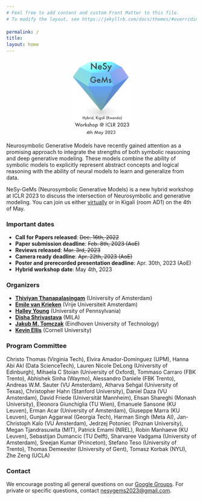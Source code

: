 ```yaml
---
# Feel free to add content and custom Front Matter to this file.
# To modify the layout, see https://jekyllrb.com/docs/themes/#overriding-theme-defaults

permalink: /
title:
layout: home
---
```

<p align="center">
  <img src="logo_without_background.png" width="30%"/>
</p>

Neurosymbolic Generative Models have recently gained attention as a promising approach to integrate the strengths of both symbolic reasoning and deep generative modeling. These models combine the ability of symbolic models to explicitly represent abstract concepts and logical reasoning with the ability of neural models to learn and generalize from data.

NeSy-GeMs (Neurosymbolic Generative Models) is a new hybrid workshop at ICLR 2023 to discuss the intersection of Neurosymbolic and generative modeling. You can join us either [virtually](https://iclr.cc/virtual/2023/workshop/12830) or in Kigali (room AD1) on the 4th of May. 

### Important dates
* **Call for Papers released**: ~~Dec. 16th, 2022~~
* **Paper submission deadline**: ~~Feb. 8th, 2023 (AoE)~~
* **Reviews released**: ~~Mar. 3rd, 2023~~
* **Camera ready deadline**: ~~Apr. 22th, 2023 (AoE)~~
* **Poster and prerecorded presentation deadline**: Apr. 30th, 2023 (AoE)
* **Hybrid workshop date**: May 4th, 2023

<!-- For questions, reach out to [our Google Groups](https://groups.google.com/g/nesy-gems2023). -->

### Organizers
- **[Thiviyan Thanapalasingam](https://thiviyansingam.com/)** (University of Amsterdam)
- **[Emile van Krieken](https://emilevankrieken.com)** (Vrije Universiteit Amsterdam)
- **[Halley Young](https://www.cis.upenn.edu/~halleyy/)** (University of Pennsylvania)
- **[Disha Shrivastava](https://shrivastavadisha.github.io/)** (MILA)
- **[Jakub M. Tomczak](https://jmtomczak.github.io/)** (Eindhoven University of Technology)
- **[Kevin Ellis](https://www.cs.cornell.edu/~ellisk/)** (Cornell University)

### Program Committee
Christo Thomas (Virginia Tech), Elvira Amador-Domínguez (UPM), Hanna Abi Akl (Data ScienceTech), Lauren Nicole DeLong (University of Edinburgh), Mihaela C Stoian (University of Oxford), Tommaso Carraro (FBK Trento), Abhishek Sinha (Waymo), Alessandro Daniele (FBK Trento), Andreas W.M. Sauter (VU Amsterdam), Atharva Sehgal (University of Texas), Christopher Hahn (Stanford University), Daniel Daza (VU Amsterdam), David Friede (Universität Mannheim), Ehsan Shareghi (Monash University), Eleonora Giunchiglia (TU Wien), Emanuele Sansone (KU Leuven), Erman Acar (University of Amsterdam), Giuseppe Marra (KU Leuven), Gunjan Aggarwal (Georgia Tech), Harman Singh (Meta AI), Jan-Christoph Kalo (VU Amsterdam), Jedrzej Potoniec (Poznan University), Megan Tjandrasuwita (MIT), Patrick Emami (NREL), Robin Manhaeve (KU Leuven), Sebastijan Dumancic (TU Delft), Sharvaree Vadgama (University of Amsterdam), Sreejan Kumar (Princeton), Stefano Teso (University of Trento), Thomas Demeester (University of Gent), Tomasz Korbak (NYU), Zhe Zeng (UCLA)

### Contact
We encourage posting all general questions on our [Google Groups](https://groups.google.com/g/nesy-gems2023). For private or specific questions, contact [nesygems2023@gmail.com](mailto:nesygems2023@gmail.com).
